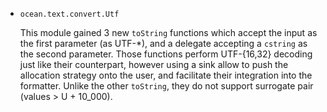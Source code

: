 * `ocean.text.convert.Utf`

  This module gained 3 new `toString` functions which accept the input as the first parameter (as UTF-*),
  and a delegate accepting a `cstring` as the second parameter.
  Those functions perform UTF-{16,32} decoding just like their counterpart, however using a sink allow
  to push the allocation strategy onto the user, and facilitate their integration into the formatter.
  Unlike the other `toString`, they do not support surrogate pair (values > U + 10_000).
